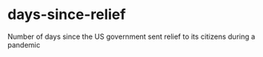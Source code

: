 # days-since-relief
Number of days since the US government sent relief to its citizens during a pandemic
